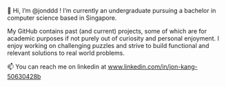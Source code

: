 👋 Hi, I’m @jonddd ! I’m currently an undergraduate pursuing a bachelor in computer science based in Singapore.

My GitHub contains past (and current) projects, some of which are for academic purposes if not purely out of curiosity and personal enjoyment. 
I enjoy working on challenging puzzles and strive to build functional and relevant solutions to real world problems. 

📫 You can reach me on linkedin at www.linkedin.com/in/jon-kang-50630428b
